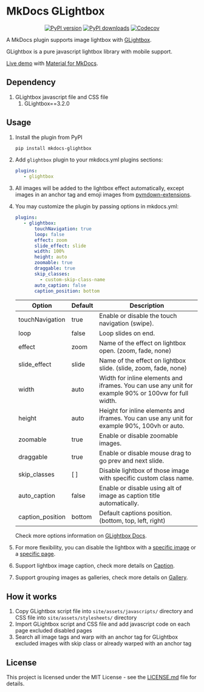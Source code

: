 # MkDocs GLightbox

<p align="center">
<a target="_blank" href="https://pypi.org/project/mkdocs-glightbox"><img src="https://img.shields.io/pypi/v/mkdocs-glightbox.svg" alt="PyPI version"/></a>
<a target="_blank" href="https://pypi.org/project/mkdocs-glightbox"><img src="https://img.shields.io/pypi/dm/mkdocs-glightbox.svg" alt="PyPI downloads"/></a>
<a target="_blank" href="https://codecov.io/gh/blueswen/mkdocs-glightbox"><img src="https://codecov.io/gh/blueswen/mkdocs-glightbox/branch/main/graph/badge.svg?token=KAJS3NU81H" alt="Codecov"/></a>
</p>

A MkDocs plugin supports image lightbox with [GLightbox](https://github.com/biati-digital/glightbox).

GLightbox is a pure javascript lightbox library with mobile support.

[Live demo](https://blueswen.github.io/mkdocs-glightbox/) with [Material for MkDocs](https://squidfunk.github.io/mkdocs-material/).

## Dependency

1. GLightbox javascript file and CSS file
   1. GLightbox==3.2.0

## Usage

1. Install the plugin from PyPI

    ```bash
    pip install mkdocs-glightbox
    ```

2. Add ```glightbox``` plugin to your mkdocs.yml plugins sections:

    ```yaml
    plugins:
       - glightbox
    ```

3. All images will be added to the lightbox effect automatically, except images in an anchor tag and emoji images from [pymdown-extensions](https://facelessuser.github.io/pymdown-extensions/extensions/emoji/).

4. You may customize the plugin by passing options in mkdocs.yml:

    ```yaml
    plugins:
       - glightbox:
           touchNavigation: true
           loop: false
           effect: zoom
           slide_effect: slide
           width: 100%
           height: auto
           zoomable: true
           draggable: true
           skip_classes:
             - custom-skip-class-name
           auto_caption: false
           caption_position: bottom
    ```

    | Option           | Default | Description                                                                                          |
    | ---------------- | ------- | ---------------------------------------------------------------------------------------------------- |
    | touchNavigation  | true    | Enable or disable the touch navigation (swipe).                                                      |
    | loop             | false   | Loop slides on end.                                                                                  |
    | effect           | zoom    | Name of the effect on lightbox open. (zoom, fade, none)                                              |
    | slide_effect     | slide   | Name of the effect on lightbox slide. (slide, zoom, fade, none)                                      |
    | width            | auto    | Width for inline elements and iframes. You can use any unit for example 90% or 100vw for full width. |
    | height           | auto    | Height for inline elements and iframes. You can use any unit for example 90%, 100vh or auto.         |
    | zoomable         | true    | Enable or disable zoomable images.                                                                   |
    | draggable        | true    | Enable or disable mouse drag to go prev and next slide.                                              |
    | skip_classes     | [ ]     | Disable lightbox of those image with specific custom class name.                                     |
    | auto_caption     | false   | Enable or disable using alt of image as caption title automatically.                                 |
    | caption_position | bottom  | Default captions position. (bottom, top, left, right)                                                |

    Check more options information on [GLightbox Docs](https://github.com/biati-digital/glightbox#lightbox-options).

5. For more flexibility, you can disable the lightbox with a [specific image](https://blueswen.github.io/mkdocs-glightbox/disable/image/) or a [specific page](https://blueswen.github.io/mkdocs-glightbox/disable/page/).
6. Support lightbox image caption, check more details on [Caption](https://blueswen.github.io/mkdocs-glightbox/caption/caption/).
7. Support grouping images as galleries, check more details on [Gallery](https://blueswen.github.io/mkdocs-glightbox/gallery/gallery/).

## How it works

1. Copy GLightbox script file into `site/assets/javascripts/` directory and CSS file into `site/assets/stylesheets/` directory
2. Import GLightbox script and CSS file and add javascript code on each page excluded disabled pages
3. Search all image tags and warp with an anchor tag for GLightbox excluded images with skip class or already warped with an anchor tag

## License

This project is licensed under the MIT License - see the [LICENSE.md](https://github.com/Blueswen/mkdocs-glightbox/blob/main/LICENSE) file for details.
